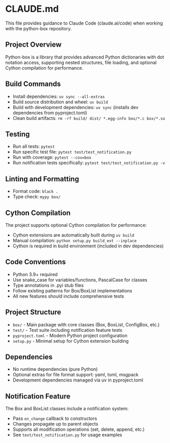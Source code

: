 # CLAUDE.md

This file provides guidance to Claude Code (claude.ai/code) when working with the python-box repository.

## Project Overview
Python-box is a library that provides advanced Python dictionaries with dot notation access, supporting nested structures, file loading, and optional Cython compilation for performance.

## Build Commands
- Install dependencies: `uv sync --all-extras`
- Build source distribution and wheel: `uv build`
- Build with development dependencies: `uv sync` (installs dev dependencies from pyproject.toml)
- Clean build artifacts: `rm -rf build/ dist/ *.egg-info box/*.c box/*.so`

## Testing
- Run all tests: `pytest`
- Run specific test file: `pytest test/test_notification.py`
- Run with coverage: `pytest --cov=box`
- Run notification tests specifically: `pytest test/test_notification.py -v`

## Linting and Formatting
- Format code: `black .`
- Type check: `mypy box/`

## Cython Compilation
The project supports optional Cython compilation for performance:
- Cython extensions are automatically built during `uv build`
- Manual compilation: `python setup.py build_ext --inplace`
- Cython is required in build environment (included in dev dependencies)

## Code Conventions
- Python 3.9+ required
- Use snake_case for variables/functions, PascalCase for classes
- Type annotations in .pyi stub files
- Follow existing patterns for Box/BoxList implementations
- All new features should include comprehensive tests

## Project Structure
- `box/` - Main package with core classes (Box, BoxList, ConfigBox, etc.)
- `test/` - Test suite including notification feature tests
- `pyproject.toml` - Modern Python project configuration
- `setup.py` - Minimal setup for Cython extension building

## Dependencies
- No runtime dependencies (pure Python)
- Optional extras for file format support: yaml, toml, msgpack
- Development dependencies managed via uv in pyproject.toml

## Notification Feature
The Box and BoxList classes include a notification system:
- Pass `on_change` callback to constructors
- Changes propagate up to parent objects
- Supports all modification operations (set, delete, append, etc.)
- See `test/test_notification.py` for usage examples